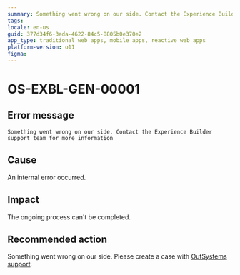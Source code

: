 ```yaml
---
summary: Something went wrong on our side. Contact the Experience Builder support team for more information.
tags:
locale: en-us
guid: 377d34f6-3ada-4622-84c5-8805b0e370e2
app_type: traditional web apps, mobile apps, reactive web apps
platform-version: o11
figma:
---
```


# OS-EXBL-GEN-00001

## Error message

`Something went wrong on our side. Contact the Experience Builder support team for more information`

## Cause

An internal error occurred.

## Impact

The ongoing process can't be completed.

## Recommended action

Something went wrong on our side. Please create a case with [OutSystems support](https://success.outsystems.com/Support).
